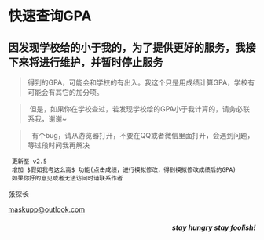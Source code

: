 # 快速查询GPA

## 因发现学校给的小于我的，为了提供更好的服务，我接下来将进行维护，并暂时停止服务

<!--
[点击进行访问 快速查询GPA](http://gpa.ngrok.club:8080/getGPA/gpa/login)
-->

>  得到的GPA，可能会和学校的有出入。我这个只是用成绩计算GPA，学校有可能会有其它的加分项。

>  但是，如果你在学校查过，若发现学校给的GPA小于我计算的，请务必联系我，谢谢~

>  有个bug，请从游览器打开，不要在QQ或者微信里面打开，会遇到问题，等过段时间我再解决
 
>  
```
 更新至 v2.5
 增加 $假如我考这么高$ 功能(点击成绩，进行模拟修改，得到模拟修改成绩后的GPA)
 如果你好的意见或者无法访问时请联系作者
 ```


 张探长 

 
 maskupp@outlook.com
 
 

<h5 align="right">stay hungry stay foolish!</h5>

